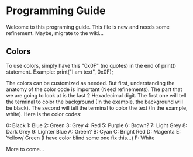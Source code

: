 # Programming Guide
Welcome to this programing guide. This file is new and needs some refinement. Maybe, migrate to the wiki...

Colors
------

To use colors, simply have this "0x0F" (no quotes) in the end of print() statement. Example:
print("I am text", 0x0F);

The colors can be customized as needed. But first, understanding the anatomy of the color code is important (Need refinements). The part that we are going to look at is the last 2 Hexadecimal digit. The first one will tell the terminal to color the background (In the example, the background will be black). The second will tell the terminal to color the text (In the example, white). Here is the color codes:

0: Black
1: Blue
2: Green
3: Grey
4: Red
5: Purple
6: Brown?
7: Light Grey
8: Dark Grey
9: Lighter Blue
A: Green?
B: Cyan
C: Bright Red
D: Magenta
E: Yellow/ Green (I have color blind some one fix this...)
F: White

More to come...
